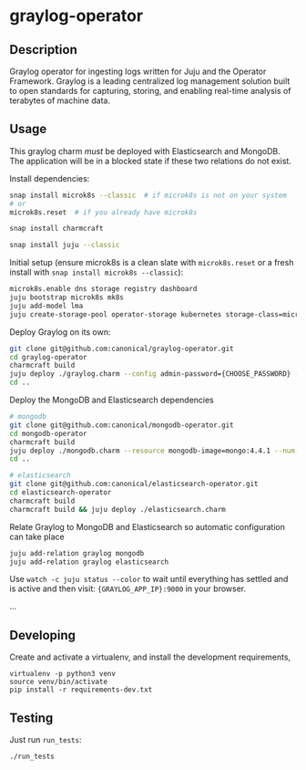 # graylog-operator

## Description

Graylog operator for ingesting logs written for Juju and the Operator Framework. Graylog is a leading centralized log management solution built to open standards for capturing, storing, and enabling real-time analysis of terabytes of machine data.

## Usage

This graylog charm _must_ be deployed with Elasticsearch and MongoDB. The application will be in a blocked state if these two relations do not exist.

Install dependencies:
```bash
snap install microk8s --classic  # if microk8s is not on your system
# or
microk8s.reset  # if you already have microk8s

snap install charmcraft

snap install juju --classic
```

Initial setup (ensure microk8s is a clean slate with `microk8s.reset` or a fresh install with `snap install microk8s --classic`):
```bash
microk8s.enable dns storage registry dashboard
juju bootstrap microk8s mk8s
juju add-model lma
juju create-storage-pool operator-storage kubernetes storage-class=microk8s-hostpath
```

Deploy Graylog on its own:
```bash
git clone git@github.com:canonical/graylog-operator.git
cd graylog-operator
charmcraft build
juju deploy ./graylog.charm --config admin-password={CHOOSE_PASSWORD} --resource graylog-image=graylog/graylog:3.3.8-1
cd ..
```

Deploy the MongoDB and Elasticsearch dependencies
```bash
# mongodb
git clone git@github.com:canonical/mongodb-operator.git
cd mongodb-operator
charmcraft build
juju deploy ./mongodb.charm --resource mongodb-image=mongo:4.4.1 --num-units=3
cd ..

# elasticsearch
git clone git@github.com:canonical/elasticsearch-operator.git
cd elasticsearch-operator
charmcraft build
charmcraft build && juju deploy ./elasticsearch.charm
```

Relate Graylog to MongoDB and Elasticsearch so automatic configuration can take place
```bash
juju add-relation graylog mongodb
juju add-relation graylog elasticsearch
```

Use `watch -c juju status --color` to wait until everything has settled and is active and then visit: `{GRAYLOG_APP_IP}:9000` in your browser.

...

## Developing

Create and activate a virtualenv,
and install the development requirements,

    virtualenv -p python3 venv
    source venv/bin/activate
    pip install -r requirements-dev.txt

## Testing

Just run `run_tests`:

    ./run_tests
